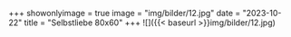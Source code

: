 +++
showonlyimage = true
image = "img/bilder/12.jpg"
date = "2023-10-22"
title = "Selbstliebe 80x60"
+++
![]({{< baseurl >}}img/bilder/12.jpg)